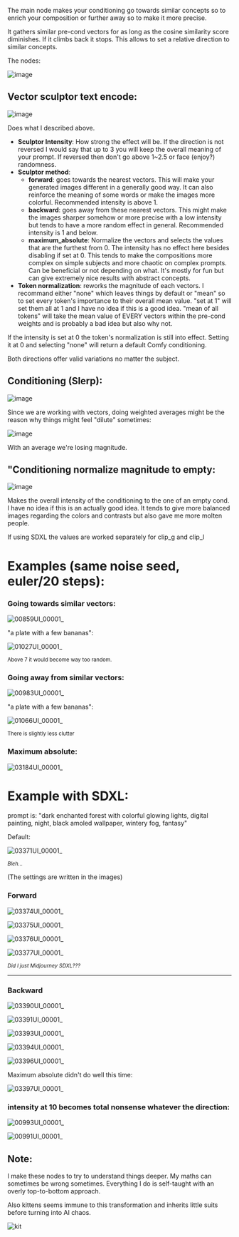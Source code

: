 The main node makes your conditioning go towards similar concepts so to enrich your composition or further away so to make it more precise.

It gathers similar pre-cond vectors for as long as the cosine similarity score diminishes. If it climbs back it stops. This allows to set a relative direction to similar concepts.

The nodes:

![image](https://github.com/Extraltodeus/Vector_Sculptor_ComfyUI/assets/15731540/e1d1a56b-d383-43e3-ac6f-59cc27cadd8f)

## Vector sculptor text encode:

![image](https://github.com/Extraltodeus/Vector_Sculptor_ComfyUI/assets/15731540/295a4170-8a59-4a62-ae11-7dac516f9a3c)

Does what I described above.

- **Sculptor Intensity**: How strong the effect will be. If the direction is not reversed I would say that up to 3 you will keep the overall meaning of your prompt. If reversed then don't go above 1~2.5 or face (enjoy?) randomness.
- **Sculptor method**:
  - **forward**: goes towards the nearest vectors. This will make your generated images different in a generally good way. It can also reinforce the meaning of some words or make the images more colorful. Recommended intensity is above 1.
  - **backward**: goes away from these nearest vectors. This might make the images sharper somehow or more precise with a low intensity but tends to have a more random effect in general. Recommended intensity is 1 and below.
  - **maximum_absolute**: Normalize the vectors and selects the values that are the furthest from 0. The intensity has no effect here besides disabling if set at 0. This tends to make the compositions more complex on simple subjects and more chaotic on complex prompts. Can be beneficial or not depending on what. It's mostly for fun but can give extremely nice results with abstract concepts.
- **Token normalization**: reworks the magnitude of each vectors. I recommand either "none" which leaves things by default or "mean" so to set every token's importance to their overall mean value. "set at 1" will set them all at 1 and I have no idea if this is a good idea. "mean of all tokens" will take the mean value of EVERY vectors within the pre-cond weights and is probably a bad idea but also why not.

If the intensity is set at 0 the token's normalization is still into effect. Setting it at 0 and selecting "none" will return a default Comfy conditioning.

Both directions offer valid variations no matter the subject.

## Conditioning (Slerp):

![image](https://github.com/Extraltodeus/Vector_Sculptor_ComfyUI/assets/15731540/36830dc8-47bc-4cd5-abd9-dc9b799fa70f)

Since we are working with vectors, doing weighted averages might be the reason why things might feel "dilute" sometimes:

![image](https://github.com/Extraltodeus/Vector_Sculptor_ComfyUI/assets/15731540/89a6d968-717c-492e-a9b1-b360e54d1504)

With an average we're losing magnitude.

## "Conditioning normalize magnitude to empty:

![image](https://github.com/Extraltodeus/Vector_Sculptor_ComfyUI/assets/15731540/57b9bbc4-7581-4fd8-bce3-b1c0d342a42b)

Makes the overall intensity of the conditioning to the one of an empty cond. I have no idea if this is an actually good idea. It tends to give more balanced images regarding the colors and contrasts but also gave me more molten people.

If using SDXL the values are worked separately for clip_g and clip_l


# Examples (same noise seed, euler/20 steps):

### Going towards similar vectors:

![00859UI_00001_](https://github.com/Extraltodeus/Vector_Sculptor_ComfyUI/assets/15731540/c2fb0adf-0fcb-4cab-9162-fb8a5859173b)

"a plate with a few bananas":

![01027UI_00001_](https://github.com/Extraltodeus/Vector_Sculptor_ComfyUI/assets/15731540/13c845e3-cf48-48b7-81b8-f478a8099407)

<sub>Above 7 it would become way too random.</sub>

### Going away from similar vectors:


![00983UI_00001_](https://github.com/Extraltodeus/Vector_Sculptor_ComfyUI/assets/15731540/31bdd670-705d-4c82-a65e-0ca0619e8438)

"a plate with a few bananas":

![01066UI_00001_](https://github.com/Extraltodeus/Vector_Sculptor_ComfyUI/assets/15731540/cd731651-c802-46c4-b5a6-eae9c9a2879b)

<sub>There is slightly less clutter</sub>

### Maximum absolute:

![03184UI_00001_](https://github.com/Extraltodeus/Vector_Sculptor_ComfyUI/assets/15731540/cdc50ef9-d427-4cd1-b945-33f7f91eef4b)

# Example with SDXL:

prompt is: "dark enchanted forest with colorful glowing lights, digital painting, night, black amoled wallpaper, wintery fog, fantasy"

Default:

![03371UI_00001_](https://github.com/Extraltodeus/Vector_Sculptor_ComfyUI/assets/15731540/0bb67f1f-f8fb-4725-b32e-134f7061b4ae)

<sub>_Bleh..._</sub>

(The settings are written in the images)

### Forward

![03374UI_00001_](https://github.com/Extraltodeus/Vector_Sculptor_ComfyUI/assets/15731540/5d434870-e8d8-4aeb-811c-df69311450bb)

![03375UI_00001_](https://github.com/Extraltodeus/Vector_Sculptor_ComfyUI/assets/15731540/acc419bb-004d-4795-bd5f-cd5ef75862af)

![03376UI_00001_](https://github.com/Extraltodeus/Vector_Sculptor_ComfyUI/assets/15731540/f38313bc-8827-458d-a7e8-dfcc8e1dc54a)

![03377UI_00001_](https://github.com/Extraltodeus/Vector_Sculptor_ComfyUI/assets/15731540/e506c276-1f1d-4c08-9ce9-a1e23a02bc57)

<sub>_Did I just Midjourney SDXL???_</sub>

---

### Backward

![03390UI_00001_](https://github.com/Extraltodeus/Vector_Sculptor_ComfyUI/assets/15731540/e156c495-1358-498a-b37e-ac90f68941c8)

![03391UI_00001_](https://github.com/Extraltodeus/Vector_Sculptor_ComfyUI/assets/15731540/8477e529-603f-4751-9bd3-09ac359000f8)

![03393UI_00001_](https://github.com/Extraltodeus/Vector_Sculptor_ComfyUI/assets/15731540/a31b7869-b62c-4cc8-81cb-f027f0cb19b6)

![03394UI_00001_](https://github.com/Extraltodeus/Vector_Sculptor_ComfyUI/assets/15731540/0da64f0c-2409-461c-8ec9-c005463f1678)

![03396UI_00001_](https://github.com/Extraltodeus/Vector_Sculptor_ComfyUI/assets/15731540/f1c32db6-61ba-46c6-addf-ef974ebb73d2)

Maximum absolute didn't do well this time:

![03397UI_00001_](https://github.com/Extraltodeus/Vector_Sculptor_ComfyUI/assets/15731540/0d650597-5b3d-461e-8cf6-b6c60b021606)



### intensity at 10 becomes total nonsense whatever the direction:

![00993UI_00001_](https://github.com/Extraltodeus/Vector_Sculptor_ComfyUI/assets/15731540/f54315f8-08d9-49a2-bfa7-9fc967697434)

![00991UI_00001_](https://github.com/Extraltodeus/Vector_Sculptor_ComfyUI/assets/15731540/514d9fa4-032b-4f5a-b5b8-8d0f812d9391)

## Note:

I make these nodes to try to understand things deeper. My maths can sometimes be wrong sometimes. Everything I do is self-taught with an overly top-to-bottom approach.

Also kittens seems immune to this transformation and inherits little suits before turning into AI chaos.

![kit](https://github.com/Extraltodeus/Vector_Sculptor_ComfyUI/assets/15731540/34b4f33d-1272-471c-9fc0-4dd8c0358526)

